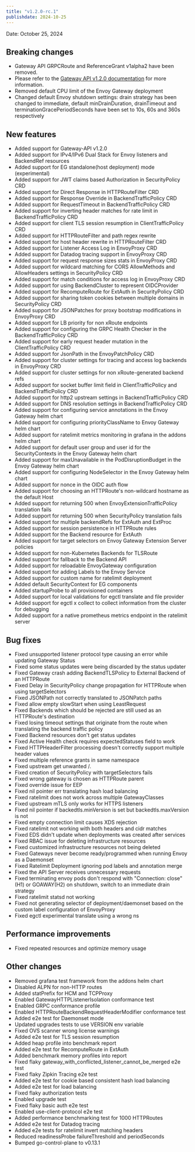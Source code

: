 ```yaml
---
title: "v1.2.0-rc.1"
publishdate: 2024-10-25
---
```


Date: October 25, 2024

## Breaking changes
- Gateway API GRPCRoute and ReferenceGrant v1alpha2 have been removed.
- Please refer to the [Gateway API v1.2.0 documentation](https://github.com/kubernetes-sigs/gateway-api/releases) for more information.
- Removed default CPU limit of the Envoy Gateway deployment
- Changed default Envoy shutdown settings: drain strategy has been changed to immediate, default minDrainDuration, drainTimeout and terminationGracePeriodSeconds have been set to 10s, 60s and 360s respectively

## New features
- Added support for Gateway-API v1.2.0
- Added support for IPv4/IPv6 Dual Stack for Envoy listeners and BackendRef resources
- Added support for EG standalone(host deployment) mode (experimental)
- Added support for JWT claims based Authorization in SecurityPolicy CRD
- Added support for Direct Response in HTTPRouteFilter CRD
- Added support for Response Override in BackendTrafficPolicy CRD
- Added support for RequestTimeout in BackendTrafficPolicy CRD
- Added support for inverting header matches for rate limit in BackendTrafficPolicy CRD
- Added support for client TLS session resumption in ClientTrafficPolicy CRD
- Added support for HTTPRouteFilter and path regex rewrite
- Added support for host header rewrite in HTTPRouteFilter CRD
- Added support for Listener Access Log in EnvoyProxy CRD
- Added support for Datadog tracing support in EnvoyProxy CRD
- Added support for request response sizes stats in EnvoyProxy CRD
- Added support for wildcard matching for CORS AllowMethods and AllowHeaders settings in SecurityPolicy CRD
- Added support for match conditions for access log in EnvoyProxy CRD
- Added support for using BackendCluster to represent OIDCProvider
- Added support for RecomputeRoute for ExtAuth in SecurityPolicy CRD
- Added support for sharing token cookies between multiple domains in SecurityPolicy CRD
- Added support for JSONPatches for proxy bootstrap modifications in EnvoyProxy CRD
- Added support for LB priority for non xRoute endpoints
- Added support for configuring the GRPC Health Checker in the BackendTrafficPolicy CRD
- Added support for early request header mutation in the ClientTrafficPolicy CRD
- Added support for JsonPath in the EnvoyPatchPolicy CRD
- Added support for cluster settings for tracing and access log backends in EnvoyProxy CRD
- Added support for cluster settings for non xRoute-generated backend refs
- Added support for socket buffer limit field in ClientTrafficPolicy and BackendTrafficPolicy CRD
- Added support for http2 upstream settings in BackendTrafficPolicy CRD
- Added support for DNS resolution settings in BackendTrafficPolicy CRD
- Added support for configuring service annotations in the Envoy Gateway helm chart
- Added support for configuring priorityClassName to Envoy Gateway helm chart
- Added support for ratelimit metrics monitoring in grafana in the addons helm chart
- Added support for default user group and user id for the SecurityContexts in the Envoy Gateway helm chart
- Added support for maxUnavailable in the PodDisruptionBudget in the Envoy Gateway helm chart
- Added support for configuring NodeSelector in the Envoy Gateway helm chart
- Added support for nonce in the OIDC auth flow
- Added support for choosing an HTTPRoute's non-wildcard hostname as the default Host
- Added support for returning 500 when EnvoyExtensionTrafficPolicy translation fails
- Added support for returning 500 when SecurityPolicy translation fails
- Added support for multiple backendRefs for ExtAuth and ExtProc
- Added support for session persistence in HTTPRoute rules
- Added support for the Backend resource for ExtAuth
- Added support for target selectors on Envoy Gateway Extension Server policies
- Added support for non-Kubernetes Backends for TLSRoute
- Added support for fallback to the Backend API
- Added support for reloadable EnvoyGateway configuration
- Added support for adding Labels to the Envoy Service
- Added support for custom name for ratelimit deployment
- Added default SecurityContext for EG components
- Added startupProbe to all provisioned containers
- Added support for local validations for egctl translate and file provider
- Added support for egctl x collect to collect information from the cluster for debugging
- Added support for a native prometheus metrics endpoint in the ratelimit server

## Bug fixes
- Fixed unsupported listener protocol type causing an error while updating Gateway Status
- Fixed some status updates were being discarded by the status updater
- Fixed Gateway crash adding BackendTLSPolicy to External Backend of an HTTPRoute
- Fixed Delay in SecurityPolicy change propagation for HTTPRoute when using targetSelectors
- Fixed JSONPath not correctly translated to JSONPatch paths
- Fixed allow empty slowStart when using LeastRequest
- Fixed Backends which should be rejected are still used as an HTTPRoute's destination
- Fixed losing timeout settings that originate from the route when translating the backend traffic policy
- Fixed Backend resources don't get status updates
- Fixed Active Health check requires expectedStatuses field to work
- Fixed HTTPHeaderFilter processing doesn't correctly support multiple header values
- Fixed multiple reference grants in same namespace
- Fixed upstream get unwanted /.
- Fixed creation of SecurityPolicy with targetSelectors fails
- Fixed wrong gateway is chosen as HTTPRoute parent
- Fixed override issue for EEP
- Fixed nil pointer err translating hash load balancing
- Fixed ratelimit does not work across multiple GatewayClasses
- Fixed upstream mTLS only works for HTTPS listeners
- Fixed nil pointer if backedtls.minVersion is set but backedtls.maxVersion is not
- Fixed empty connection limit causes XDS rejection
- Fixed ratelimit not working with both headers and cidr matches
- Fixed EDS didn't update when deployments was created after services
- Fixed RBAC issue for deleting infrastructure resources
- Fixed customized infrastructure resources not being deleted
- Fixed Gateways never become ready/programmed when running Envoy as a Daemonset
- Fixed Ratelimit Deployment ignoring pod labels and annotation merge
- Fixed the API Server receives unnecessary requests
- Fixed terminating envoy pods don't respond with "Connection: close" (H1) or GOAWAY(H2) on shutdown, switch to an immediate drain strategy
- Fixed ratelimit statsd not working
- Fixed not generating selector of deployment/daemonset based on the custom label configuration of EnvoyProxy
- Fixed egctl experimental translate using a wrong ns

## Performance improvements
- Fixed repeated resources and optimize memory usage

## Other changes
- Removed grafana test framework from the addons helm chart
- Disabled ALPN for non-HTTP routes
- Added statPrefix for HCM and TCPProxy
- Enabled GatewayHTTPListenerIsolation conformance test
- Enabled GRPC conformance profile
- Enabled HTTPRouteBackendRequestHeaderModifier conformance test
- Added e2e test for Daemonset mode
- Updated upgrades tests to use VERSION env variable
- Fixed OVS scanner wrong license warnings
- Added e2e test for TLS session resumption
- Added heap profile into benchmark report
- Added e2e test for RecomputeRoute in ExtAuth
- Added benchmark memory profiles into report
- Fixed flaky gateway_with_conflicted_listener_cannot_be_merged e2e test
- Fixed flaky Zipkin Tracing e2e test
- Added e2e test for cookie based consistent hash load balancing
- Added e2e test for load balancing
- Fixed flaky authorization tests
- Enabled upgrade test
- Fixed flaky basic auth e2e test
- Enabled use-client-protocol e2e test
- Added performance benchmarking test for 1000 HTTPRoutes
- Added e2e test for Datadog tracing
- Added e2e tests for ratelimit invert matching headers
- Reduced readinessProbe failureThreshold and periodSeconds
- Bumped go-control-plane to v0.13.1

